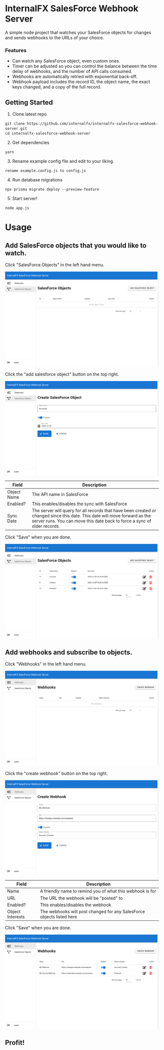 
# InternalFX SalesForce Webhook Server

A simple node project that watches your SalesForce objects for changes and sends webhooks to the URLs of your choice.

### Features

- Can watch any SalesForce object, even custom ones.
- Timer can be adjusted so you can control the balance between the time delay of webhooks, and the number of API calls consumed.
- Webhooks are automatically retried with exponential back-off.
- Webhook payload includes the record ID, the object name, the exact keys changed, and a copy of the full record.

## Getting Started

1. Clone latest repo
```
git clone https://github.com/internalfx/internalfx-salesforce-webhook-server.git
cd internalfx-salesforce-webhook-server
```

2. Get dependencies
```
yarn
```

3. Rename example config file and edit to your liking.
```
rename example.config.js to config.js
```

4. Run database migrations
```
npx prisma migrate deploy --preview-feature
```

5. Start server!
```
node app.js
```

# Usage

## Add SalesForce objects that you would like to watch.

Click "SalesForce Objects" in the left hand menu.

![](https://raw.githubusercontent.com/internalfx/internalfx-salesforce-webhook-server/main/resources/blank_sfobjects.png)

Click the "add salesforce object" button on the top right.

![](https://raw.githubusercontent.com/internalfx/internalfx-salesforce-webhook-server/main/resources/form_sfobjects.png)

| Field | Description |
| --- | --- |
| Object Name | The API name in SalesForce |
| Enabled? | This enables/disables the sync with SalesForce |
| Sync Date | The server will query for all records that have been created or changed since this date. This date will move forward as the server runs. You can move this date back to force a sync of older records |

Click "Save" when you are done.

![](https://raw.githubusercontent.com/internalfx/internalfx-salesforce-webhook-server/main/resources/list_sfobjects.png)

## Add webhooks and subscribe to objects.

Click "Webhooks" in the left hand menu.

![](https://raw.githubusercontent.com/internalfx/internalfx-salesforce-webhook-server/main/resources/blank_webhooks.png)

Click the "create webhook" button on the top right.

![](https://raw.githubusercontent.com/internalfx/internalfx-salesforce-webhook-server/main/resources/form_webhooks.png)

| Field | Description |
| --- | --- |
| Name | A friendly name to remind you of what this webhook is for |
| URL | The URL the webhook will be "posted" to |
| Enabled? | This enables/disables the webhook |
| Object Interests | The webhooks will post changed for any SalesForce objects listed here |

Click "Save" when you are done.

![](https://raw.githubusercontent.com/internalfx/internalfx-salesforce-webhook-server/main/resources/list_webhooks.png)

## Profit!